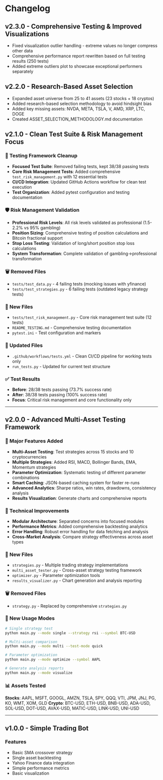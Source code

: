 # Changelog

## v2.3.0 - Comprehensive Testing & Improved Visualizations
- Fixed visualization outlier handling - extreme values no longer compress other data
- Comprehensive performance report rewritten based on full testing results (250 tests)
- Added extreme outliers plot to showcase exceptional performers separately

## v2.2.0 - Research-Based Asset Selection
- Expanded asset universe from 25 to 41 assets (23 stocks + 18 cryptos)
- Added research-based selection methodology to avoid hindsight bias
- Added key missing assets: NVDA, META, TSLA, V, AMD, XRP, LTC, DOGE
- Created ASSET_SELECTION_METHODOLOGY.md documentation

## v2.1.0 - Clean Test Suite & Risk Management Focus

### 🧪 Testing Framework Cleanup
- **Focused Test Suite**: Removed failing tests, kept 38/38 passing tests
- **Core Risk Management Tests**: Added comprehensive `test_risk_management.py` with 12 essential tests
- **CI/CD Integration**: Updated GitHub Actions workflow for clean test execution
- **Test Organization**: Added pytest configuration and testing documentation

### 🛡️ Risk Management Validation
- **Professional Risk Levels**: All risk levels validated as professional (1.5-2.2% vs 95% gambling)
- **Position Sizing**: Comprehensive testing of position calculations and Bitcoin fractional support
- **Stop Loss Testing**: Validation of long/short position stop loss calculations
- **System Transformation**: Complete validation of gambling→professional transformation

### 🗑️ Removed Files
- `tests/test_data.py` - 4 failing tests (mocking issues with yfinance)
- `tests/test_strategies.py` - 6 failing tests (outdated legacy strategy tests)

### 📁 New Files
- `tests/test_risk_management.py` - Core risk management test suite (12 tests)
- `README_TESTING.md` - Comprehensive testing documentation
- `pytest.ini` - Test configuration and markers

### 🔧 Updated Files
- `.github/workflows/tests.yml` - Clean CI/CD pipeline for working tests only
- `run_tests.py` - Updated for current test structure

### ✅ Test Results
- **Before**: 28/38 tests passing (73.7% success rate)
- **After**: 38/38 tests passing (100% success rate)
- **Focus**: Critical risk management and core functionality only

---

## v2.0.0 - Advanced Multi-Asset Testing Framework

### 🚀 Major Features Added
- **Multi-Asset Testing**: Test strategies across 15 stocks and 10 cryptocurrencies
- **Multiple Strategies**: Added RSI, MACD, Bollinger Bands, EMA, Momentum strategies
- **Parameter Optimization**: Systematic testing of different parameter combinations
- **Smart Caching**: JSON-based caching system for faster re-runs
- **Advanced Analytics**: Sharpe ratios, win rates, drawdowns, consistency analysis
- **Results Visualization**: Generate charts and comprehensive reports

### 🔧 Technical Improvements
- **Modular Architecture**: Separated concerns into focused modules
- **Performance Metrics**: Added comprehensive backtesting analytics
- **Error Handling**: Robust error handling for data fetching and analysis
- **Cross-Market Analysis**: Compare strategy effectiveness across asset types

### 📁 New Files
- `strategies.py` - Multiple trading strategy implementations
- `multi_asset_tester.py` - Cross-asset strategy testing framework
- `optimizer.py` - Parameter optimization tools
- `results_visualizer.py` - Chart generation and analysis reporting

### 🗑️ Removed Files
- `strategy.py` - Replaced by comprehensive `strategies.py`

### 🎯 New Usage Modes
```bash
# Single strategy test
python main.py --mode single --strategy rsi --symbol BTC-USD

# Multi-asset comparison
python main.py --mode multi --test-mode quick

# Parameter optimization
python main.py --mode optimize --symbol AAPL

# Generate analysis reports
python main.py --mode visualize
```

### 📊 Assets Tested
**Stocks**: AAPL, MSFT, GOOGL, AMZN, TSLA, SPY, QQQ, VTI, JPM, JNJ, PG, KO, WMT, XOM, GLD
**Crypto**: BTC-USD, ETH-USD, BNB-USD, ADA-USD, SOL-USD, DOT-USD, AVAX-USD, MATIC-USD, LINK-USD, UNI-USD

---

## v1.0.0 - Simple Trading Bot

### Features
- Basic SMA crossover strategy
- Single asset backtesting
- Yahoo Finance data integration
- Simple performance metrics
- Basic visualization